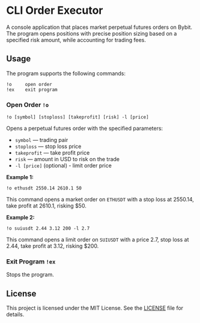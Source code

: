 # CLI Order Executor

A console application that places market perpetual futures orders on Bybit. The program opens positions with precise position sizing based on a specified risk amount, while accounting for trading fees.

## Usage

The program supports the following commands:

    !o     open order
    !ex    exit program

### Open Order `!o`

```
!o [symbol] [stoploss] [takeprofit] [risk] -l [price]
```

Opens a perpetual futures order with the specified parameters:

- `symbol` — trading pair
- `stoploss` — stop loss price
- `takeprofit` — take profit price
- `risk` — amount in USD to risk on the trade
- `-l [price]` (optional) - limit order price

**Example 1:**

```
!o ethusdt 2550.14 2610.1 50
```

This command opens a market order on `ETHUSDT` with a stop loss at 2550.14, take profit at 2610.1, risking $50.

**Example 2:**

```
!o suiusdt 2.44 3.12 200 -l 2.7
```

This command opens a limit order on `SUIUSDT` with a price 2.7, stop loss at 2.44, take profit at 3.12, risking $200.

### Exit Program `!ex`

Stops the program.

## License

This project is licensed under the MIT License. See the [LICENSE](LICENSE) file for details.